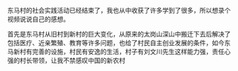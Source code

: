 东马村的社会实践活动已经结束了，我也从中收获了许多学到了很多，所以想录个视频说说自己的感想。

首先是东马村从旧村到新村的巨大变化，从原来的太岗山深山中搬迁下去后解决了包括医疗、近亲繁殖、教育等许多问题，也给了村民自主创业发展的条件，如今东马新村有完善的设施，村民有安逸的生活，村子有刘文川先生这样能力强，责任心强的村长带领，让我不禁感叹中国的新农村



